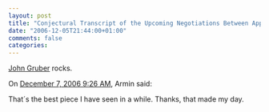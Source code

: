 ```yaml
---
layout: post
title: "Conjectural Transcript of the Upcoming Negotiations Between Apple and Universal Music"
date: "2006-12-05T21:44:00+01:00"
comments: false
categories: 
---
```


<p><a href="http://daringfireball.net/2006/12/apple_universal_conjectural_transcript">John Gruber</a> rocks.</p>

<section class="comments">

<div class="comment" id="comment-1131">
On <a href="#comment-1131" title="Permalink to this comment">December  7, 2006  9:26 AM</a>, Armin
said:
<p>That´s the best piece I have seen in a while. Thanks, that made my day.</p>


</section>


